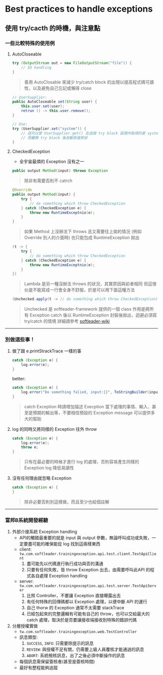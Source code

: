 # Best practices to handle exceptions
## 使用 try/cacth 的時機，與注意點
### 一些比較特殊的使用例

1. AutoCloseable
	```java
	try (OutputStream out = new FileOutputStream("file")) {
		// IO handling
	}
	```
	> 善用 AutoClosable 來減少 try/catch block 的出現以提高程式碼可讀性，以及避免自己忘記或懶得 close
	```java
	// UserSupplier:
	public AutoCloseable set(String user) {
		this.user.set(user);
		retrun () -> this.user.remove();
	}
	
	// Use:
	try (UserSupplier.set("system")) {
		// 這可以使 UserSupplier.get() 在這個 try block 區間內取得的是 system
		// 而離開 try block 後自動恢復原狀
	}
	```

2. CheckedException
	- 全宇宙最煩的 Exception 沒有之一
	```java
	public output Method(input) throws Exception
	```
	> 除非有需要否則不 catrch
	```java
	@Override
	public output Method(input) {
		try {
			// do something which throw CheckedException
		} catch (CheckedException e) {
			throw new RuntimeExceptnio(e);
		}
	}
	```
	> 如果 Method 上沒辦法下 throws 且又需要往上拋的情況 (例如 Override 別人的介面時) 
	> 也只能包成 RuntimeException 拋出
	```java
	(t -> {
		try {
			// do something which throw CheckedException
		} catch (CheckedException e) {
			throw new RuntimeExceptnio(e);
		}
	})
	```
	> Lambda 是另一種沒辦法 throws 的狀況，其實原因與前者相同
	> 但這傢伙是不能寫成一行會全身不舒服，於是可以用下面這種方法
	```java
	(Unchecked.apply(t -> // do something which throw CheckedException))
	```
	> Unchecked 是 softleader-framework 提供的一個 class 
	> 作用是將所有 Exception catch 後以 RuntimeException 封裝後拋出，迴避必須寫 try/catch 的情境
	> 詳細請參考 [softleader-wiki](https://github.com/softleader/softleader-wiki/wiki/Unchecked)
---
### 別做這些事！
1. 做了跟 e.printStrackTrace 一樣的事
	```java
	catch (Exception e) {
		log.error(e);
	}
	```
	better:
	```java
	catch (Exception e) {
		log.error("Do something falied, input:{}", ToStringBuilder(input, SHORT),e);
	}
	```
	> catch Exception 時請增加描述 Execption 當下處理的事情、輸入、甚至是預期的輸出等，不要相信預設的 Exception message 可以提供多大的幫助

2. log 的同時又將同樣的 Exception 往外 throw
	```java
	catch (Exception e) {
		log.error(e);
		throw e;
	}
	```
	> 只有在最必要的時候才進行 log 的處理，否則容易產生同樣的 Exception log 降低易讀性 

3. 沒有任何理由就忽略 Exception
	```java
	catch (Exception e) {
	}
	```
	> 除非必要否則別這樣做，而且至少也給個註解
---
### 富邦B系統開發經驗
1. 外部介接系統 Exception handling
    - API的觸錯最重要的就是 input 與 output 參數，無論呼叫成功或失敗，一定要盡可能的確保能從 log 找到這兩樣東西
	- client: `tw.com.softleader.trainingexception.api.test.client.TestApiClient`
		1. 盡可能先以代碼進行執行成功與否的溝通
		2. 只要有任何失敗，皆 throw Exception 出去，由需要呼叫此API 的程式各自處理 Exception handling
	- server: `tw.com.softleader.trainingexception.api.test.server.TestApiServer`
	    1. 比照 Controller，不要讓 Exception 直接曝露出去
	    2. 有任何特殊的回傳碼都以 Exception 處理，以便中斷 API 的運行
	    3. 自己 thorw 的 Exception 通常不太需要 stackTrace
	    4. 已經包起來的完整邏輯有可能有自己的 throw，也可以交給最大的 catch 處理，取決於是否要讓接收端接收到特殊的錯誤代碼
2. 分層授權實做
    - `tw.com.softleader.trainingexception.web.TestController`
    - 訊息類型:
        1. `SUCCESS`, `INFO`: 只需要除提示的訊息
        2. `REVIEW`: 與授權不足有關，仍需要上級人員覆核才能通過的訊息
        3. `ABORT`: 系統檢核訊息，出了之後必須中斷操作的訊息
    - 每個訊息需保留簽核者(甚至是簽核時間)
    - 最好有歷程能夠追蹤
